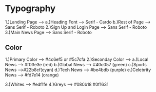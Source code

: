 # Typography

1.)Landing Page --> a.)Heading Font --> Serif - Cardo
b.)Rest of Page --> Sans Serif - Roboto
2.)Sign Up and Login Page --> Sans Serif - Roboto
3.)Main News Page --> Sans Serif - Roboto

## Color

1.)Primary Color --> #4c6ef5 or #5c7cfa
2.)Seconday Color --> a.)Local News --> #f03e3e (red)
b.)Global News --> #40c057 (green)
c.)Sports News -->#22b8cf(cyan)
d.)Tech News --> #be4bdb (purple)
e.)Celebrity News --> #fd7e14 (orange)

3.)Whites --> #edf1fe
4.)Greys --> #080b18
#0f1631
